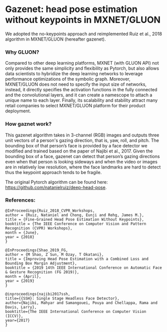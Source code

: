 # Gazenet: head pose estimation without keypoints in MXNET/GLUON

We adopted the no-keypoints approach and reimplemented Ruiz et al., 2018 algorithm in
MXNET/GLUON (hereafter gazenet). 

### Why GLUON? 

Compared to other deep learning platforms, MXNET (with
GLUON API) not only provides the same simplicity and flexibility as Pytorch, but also allows
data scientists to hybridize the deep learning networks to leverage performance optimizations of
the symbolic graph. Moreover, MXNET/GLUON does not need to specify the input size of
networks, instead, it directly specifies the activation functions in the fully connected and the
convolutional layers, and it can create a namescope to attach a unique name to each layer.
Finally, its scalability and stability attract many retail companies to select MXNET/GLUON
platform for their product deployment.

### How gaznet work?

This gazenet algorithm takes in 3-channel (RGB) images and outputs three unit vectors of a
person's gazing direction, that is, yaw, roll, and pitch. The bounding box of
that person’s face is provided by a face detector we modified and trained based on the paper of
Najibi et al., 2017. Given the bounding box of a face, gazenet can detect that person’s gazing
directions even when that person is looking sideways and when the video or images are in
relatively low resolution, where the face landmarks are hard to detect thus the keypoint
approach tends to be fragile.

The original Pytorch algorithm can be found here: https://github.com/natanielruiz/deep-head-pose.

### References:

```
@InProceedings{Ruiz_2018_CVPR_Workshops,
author = {Ruiz, Nataniel and Chong, Eunji and Rehg, James M.},
title = {Fine-Grained Head Pose Estimation Without Keypoints},
booktitle = {The IEEE Conference on Computer Vision and Pattern Recognition (CVPR) Workshops},
month = {June},
year = {2018}
}
```

```
@InProceedings{Shao_2019_FG,
author = {M Shao, Z Sun, M Ozay, T Okatani},
title = {Improving Head Pose Estimation with a Combined Loss and Bounding Box Margin Adjustment},
booktitle = {2019 14th IEEE International Conference on Automatic Face & Gesture Recognition (FG 2019)},
month = {April},
year = {2019}
}
```

```
@inproceedings{najibi2017ssh,
title={{SSH}: Single Stage Headless Face Detector},
author={Najibi, Mahyar and Samangouei, Pouya and Chellappa, Rama and Davis, Larry},
booktitle={The IEEE International Conference on Computer Vision (ICCV)},
year={2017}
}
```

